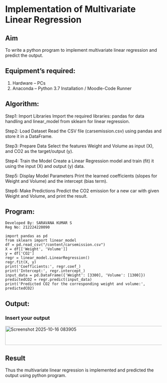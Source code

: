 # Implementation of Multivariate Linear Regression
## Aim
To write a python program to implement multivariate linear regression and predict the output.
## Equipment’s required:
1.	Hardware – PCs
2.	Anaconda – Python 3.7 Installation / Moodle-Code Runner
## Algorithm:
Step1:
Import Libraries Import the required libraries: pandas for data handling and linear_model from sklearn for linear regression.

Step2:
Load Dataset Read the CSV file (carsemission.csv) using pandas and store it in a DataFrame.

Step3:
Prepare Data Select the features Weight and Volume as input (X), and CO2 as the target/output (y).

Step4:
Train the Model Create a Linear Regression model and train (fit) it using the input (X) and output (y) data.

Step5:
Display Model Parameters Print the learned coefficients (slopes for Weight and Volume) and the intercept (bias term).

Step6:
Make Predictions Predict the CO2 emission for a new car with given Weight and Volume, and print the result.

## Program:
```
Developed By: SARAVANA KUMAR S
Reg No: 212224220090

import pandas as pd
from sklearn import linear_model
df = pd.read_csv("/content/carsemission.csv")
X = df[['Weight', 'Volume']]
y = df['CO2']
regr = linear_model.LinearRegression()
regr.fit(X, y)
print('Coefficients:', regr.coef_)
print('Intercept:', regr.intercept_)
input_data = pd.DataFrame({'Weight': [3300], 'Volume': [1300]})
predictedCO2 = regr.predict(input_data)
print('Predicted CO2 for the corresponding weight and volume:', predictedCO2)

```
## Output:

### Insert your output

<img width="539" height="61" alt="Screenshot 2025-10-16 083905" src="https://github.com/user-attachments/assets/d38992a3-f535-45ce-80de-f9f05e74b1da" />


## Result
Thus the multivariate linear regression is implemented and predicted the output using python program.
